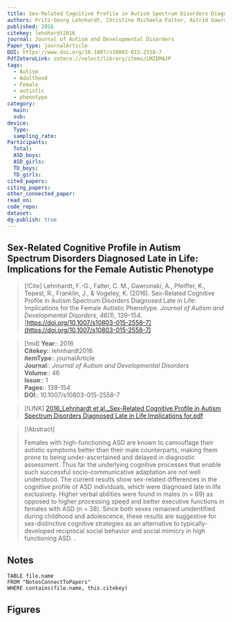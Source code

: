 ```yaml
---
title: Sex-Related Cognitive Profile in Autism Spectrum Disorders Diagnosed Late in Life Implications for the Female Autistic Phenotype
authors: Fritz-Georg Lehnhardt, Christine Michaela Falter, Astrid Gawronski, Kathleen Pfeiffer, Ralf Tepest, Jeremy Franklin, Kai Vogeley
published: 2016
citekey: lehnhardt2016
journal: Journal of Autism and Developmental Disorders
Paper_type: journalArticle
DOI: https://www.doi.org/10.1007/s10803-015-2558-7
PdfZoteroLink: zotero://select/library/items/LMZEMAJP
tags:
  - Autism
  - Adulthood
  - Female
  - autistic
  - phenotype
category:
  main: 
  sub: 
device:
  Type: 
  sampling_rate: 
Participants:
  Total: 
  ASD_boys: 
  ASD_girls: 
  TD_boys: 
  TD_girls: 
cited_papers: 
citing_papers: 
other_connected_paper: 
read_on: 
code_repo: 
dataset: 
dg-publish: true
---
```


## Sex-Related Cognitive Profile in Autism Spectrum Disorders Diagnosed Late in Life: Implications for the Female Autistic Phenotype

> [!Cite]
> Lehnhardt, F.-G., Falter, C. M., Gawronski, A., Pfeiffer, K., Tepest, R., Franklin, J., & Vogeley, K. (2016). Sex-Related Cognitive Profile in Autism Spectrum Disorders Diagnosed Late in Life: Implications for the Female Autistic Phenotype. _Journal of Autism and Developmental Disorders_, _46_(1), 139–154. [https://doi.org/10.1007/s10803-015-2558-7](https://doi.org/10.1007/s10803-015-2558-7)


>[!md]
> **Year**:: 2016   
> **Citekey**:: lehnhardt2016  
> **itemType**:: journalArticle  
> **Journal**:: *Journal of Autism and Developmental Disorders*  
> **Volume**:: 46  
> **Issue**:: 1   
> **Pages**:: 139-154  
> **DOI**:: 10.1007/s10803-015-2558-7    

> [!LINK] 
> [2016_Lehnhardt et al._Sex-Related Cognitive Profile in Autism Spectrum Disorders Diagnosed Late in Life Implications for.pdf](zotero://select/library/items/9I73Q7MA)

> [!Abstract]
>
> Females with high-functioning ASD are known to camouflage their autistic symptoms better than their male counterparts, making them prone to being under-ascertained and delayed in diagnostic assessment. Thus far the underlying cognitive processes that enable such successful socio-communicative adaptation are not well understood. The current results show sex-related differences in the cognitive profile of ASD individuals, which were diagnosed late in life exclusively. Higher verbal abilities were found in males (n = 69) as opposed to higher processing speed and better executive functions in females with ASD (n = 38). Since both sexes remained unidentified during childhood and adolescence, these results are suggestive for sex-distinctive cognitive strategies as an alternative to typically-developed reciprocal social behavior and social mimicry in high functioning ASD.
>.
> 


## Notes

```dataview 
TABLE file.name 
FROM "NotesConnectToPapers" 
WHERE contains(file.name, this.citekey)
```



## Figures

